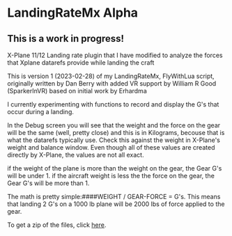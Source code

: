 # LandingRateMx Alpha

## This is a work in progress!

X-Plane 11/12 Landing rate plugin that I have modified to analyze the forces that Xplane datarefs provide while landing the craft

This is version 1 (2023-02-28) of my LandingRateMx, FlyWithLua script, originally written by Dan Berry with added VR support by William R Good (SparkerInVR) based on initial work by Erhardma

I currently experimenting with functions to record and display the G's that occur during a landing. 

In the Debug screen you will see that the weight and the force on the gear will be the same (well, pretty close) and this is in Kilograms, becouse that is what the datarefs typically use. Check this against the weight in X-Plane's weight and balance window. Even though all of these values are created directly by X-Plane, the values are not all exact. 

if the weight of the plane is more than the weight on the gear, the Gear G's will be under 1. if the aircraft weight is less the the force on the gear, the Gear G's will be more than 1. 

The math is pretty simple:####WEIGHT / GEAR-FORCE = G's. 
This means that landing 2 G's on a 1000 lb plane will be 2000 lbs of force applied to the gear.


To get a zip of the files, click [here](https://github.com/EdmundStoner/LandingRate/archive/refs/heads/main.zip).
